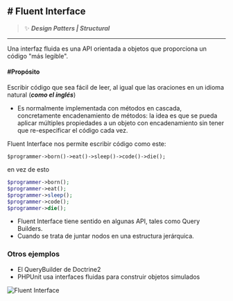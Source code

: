 ## \# Fluent Interface 
>:sparkles: ***Design Patters | Structural***
---

Una interfaz fluida es una API orientada a objetos que proporciona un código "más legible".

#### \#Propósito
Escribir código que sea fácil de leer, al igual que las oraciones en un idioma natural (***como el inglés***)

- Es normalmente implementada con métodos en cascada, concretamente encadenamiento de métodos: la idea es que se pueda aplicar múltiples propiedades a un objeto con encadenamiento sin tener que re-especificar el código cada vez.

Fluent Interface  nos permite escribir código como este:

`$programmer->born()->eat()->sleep()->code()->die();` 

en vez de esto

```PHP
$programmer->born();
$programmer->eat();
$programmer->sleep();
$programmer->code();
$programmer->die();
```

- Fluent Interface tiene sentido en algunas API, tales como Query Builders.
- Cuando se trata de juntar nodos en una estructura jerárquica.

### Otros ejemplos
- El QueryBuilder de Doctrine2
- PHPUnit usa interfaces fluidas para construir objetos simulados

![Fluent Interface](https://designpatternsphp.readthedocs.io/en/latest/_images/uml31.png)


